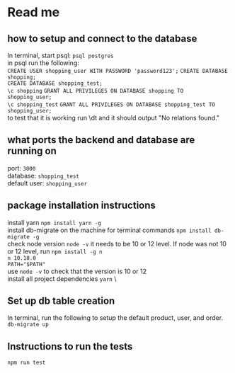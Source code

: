 # Read me

## how to setup and connect to the database
In terminal, start psql:
`psql postgres`  
in psql run the following:  
`CREATE USER shopping_user WITH PASSWORD 'password123';` 
`CREATE DATABASE shopping;`  
`CREATE DATABASE shopping_test;`  
`\c shopping` 
`GRANT ALL PRIVILEGES ON DATABASE shopping TO shopping_user;`  
`\c shopping_test` 
`GRANT ALL PRIVILEGES ON DATABASE shopping_test TO shopping_user;`  
to test that it is working run \dt and it should output "No relations found."  

## what ports the backend and database are running on
port: `3000`  
database: `shopping_test`  
default user: `shopping_user`  

## package installation instructions

install yarn `npm install yarn -g`\
install db-migrate on the machine for terminal commands `npm install db-migrate -g`\
check node version `node -v`
it needs to be 10 or 12 level. If node was not 10 or 12 level, run `npm install -g n`\
`n 10.18.0`\
`PATH="$PATH"`\
use `node -v` to check that the version is 10 or 12\
install all project dependencies `yarn` \

## Set up db table creation  
In terminal, run the following to setup the default product, user, and order.\
`db-migrate up`

## Instructions to run the tests 
`npm run test` 



